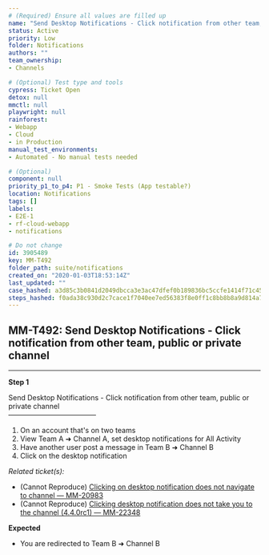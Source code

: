 ```yaml
---
# (Required) Ensure all values are filled up
name: "Send Desktop Notifications - Click notification from other team, public or private channel"
status: Active
priority: Low
folder: Notifications
authors: ""
team_ownership: 
- Channels

# (Optional) Test type and tools
cypress: Ticket Open
detox: null
mmctl: null
playwright: null
rainforest: 
- Webapp
- Cloud
- in Production
manual_test_environments: 
- Automated - No manual tests needed

# (Optional)
component: null
priority_p1_to_p4: P1 - Smoke Tests (App testable?)
location: Notifications
tags: []
labels: 
- E2E-1
- rf-cloud-webapp
- notifications

# Do not change
id: 3905489
key: MM-T492
folder_path: suite/notifications
created_on: "2020-01-03T18:53:14Z"
last_updated: ""
case_hashed: a3d85c3b0841d2049dbcca3e3ac47dfef0b189836bc5ccfe1414f71c4564961cc35717ad41c7791c2bcf5fc3b9d8a94c
steps_hashed: f0ada38c930d2c7cace1f7040ee7ed56383f8e0ff1c8bb8b8a9d814a7979d8b7eb88f60fc13a3018d98d33933f4af2f3
---
```


## MM-T492: Send Desktop Notifications - Click notification from other team, public or private channel

---

**Step 1**

Send Desktop Notifications - Click notification from other team, public or private channel\
–––––––––––––––––––––––––

1. On an account that's on two teams
2. View Team A ➜ Channel A, set desktop notifications for All Activity
3. Have another user post a message in Team B ➜ Channel B
4. Click on the desktop notification

_Related ticket(s):_

- (Cannot Reproduce) [Clicking on desktop notification does not navigate to channel — MM-20983](https://mattermost.atlassian.net/browse/MM-20983)
- (Cannot Reproduce) [Clicking desktop notification does not take you to the channel (4.4.0rc1) — MM-22348](https://mattermost.atlassian.net/browse/MM-22348)

**Expected**

- You are redirected to Team B ➜ Channel B
